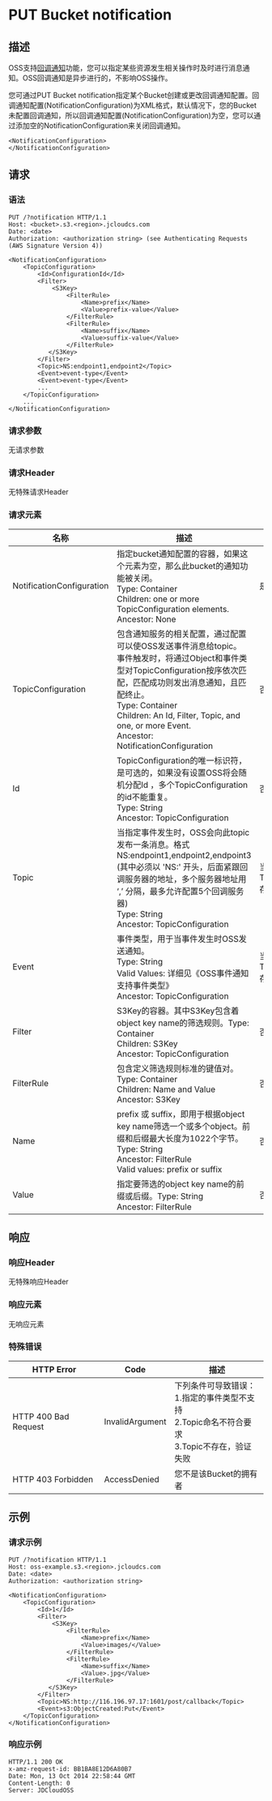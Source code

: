# PUT Bucket notification

## 描述
OSS支持[回调通知](https://www.jdcloud.com/help/detail/7065/isCatalog/1)功能，您可以指定某些资源发生相关操作时及时进行消息通知。OSS回调通知是异步进行的，不影响OSS操作。

您可通过PUT Bucket notification指定某个Bucket创建或更改回调通知配置。回调通知配置(NotificationConfiguration)为XML格式，默认情况下，您的Bucket未配置回调通知，所以回调通知配置(NotificationConfiguration)为空，您可以通过添加空的NotificationConfiguration来关闭回调通知。
```
<NotificationConfiguration>
</NotificationConfiguration>
```

## 请求
### 语法
```
PUT /?notification HTTP/1.1
Host: <bucket>.s3.<region>.jcloudcs.com
Date: <date>
Authorization: <authorization string> (see Authenticating Requests (AWS Signature Version 4))

<NotificationConfiguration>
    <TopicConfiguration>
        <Id>ConfigurationId</Id>
        <Filter>
            <S3Key>
                <FilterRule>
                    <Name>prefix</Name>
                    <Value>prefix-value</Value>
                </FilterRule>
                <FilterRule>
                    <Name>suffix</Name>
                    <Value>suffix-value</Value>
                </FilterRule>
           </S3Key>
        </Filter>
        <Topic>NS:endpoint1,endpoint2</Topic>
        <Event>event-type</Event>
        <Event>event-type</Event>
        ...
    </TopicConfiguration>
    ...
</NotificationConfiguration>
```

### 请求参数
无请求参数
### 请求Header
无特殊请求Header
### 请求元素

名称|描述|必须
---|---|---
NotificationConfiguration|指定bucket通知配置的容器，如果这个元素为空，那么此bucket的通知功能被关闭。<br>Type: Container<br>Children: one or more TopicConfiguration elements.<br>Ancestor: None|是
TopicConfiguration|包含通知服务的相关配置，通过配置可以使OSS发送事件消息给topic。<br>事件触发时，将通过Object和事件类型对TopicConfiguration按序依次匹配，匹配成功则发出消息通知，且匹配终止。<br>Type: Container<br>Children: An Id, Filter, Topic, and one, or more Event.<br>Ancestor: NotificationConfiguration|否
Id|TopicConfiguration的唯一标识符，是可选的，如果没有设置OSS将会随机分配Id ，多个TopicConfiguration的id不能重复。<br>Type: String<br>Ancestor: TopicConfiguration|否
Topic|当指定事件发生时，OSS会向此topic发布一条消息。格式 NS:endpoint1,endpoint2,endpoint3 (其中必须以 'NS:' 开头，后面紧跟回调服务器的地址，多个服务器地址用 ‘,’ 分隔，最多允许配置5个回调服务器)<br>Type: String<br>Ancestor: TopicConfiguration|当TopicConfiguration存在时必须存在
Event|事件类型，用于当事件发生时OSS发送通知。 <br>Type: String<br>Valid Values: 详细见《OSS事件通知支持事件类型》<br>Ancestor: TopicConfiguration|当TopicConfiguration存在时必须存在
Filter|S3Key的容器。其中S3Key包含着object key name的筛选规则。Type: Container<br>Children: S3Key<br>Ancestor: TopicConfiguration|否
FilterRule|包含定义筛选规则标准的键值对。<br>Type: Container<br>Children: Name and Value<br>Ancestor: S3Key|否
Name|prefix 或 suffix，即用于根据object key name筛选一个或多个object。前缀和后缀最大长度为1022个字节。<br>Type: String<br>Ancestor: FilterRule<br>Valid values: prefix or suffix|否
Value|指定要筛选的object key name的前缀或后缀。Type: String<br>Ancestor: FilterRule|否

## 响应
### 响应Header
无特殊响应Header
### 响应元素
无响应元素
### 特殊错误
HTTP Error|Code|描述
---|---|---
HTTP 400 Bad Request|InvalidArgument|下列条件可导致错误：<br>1.指定的事件类型不支持<br>2.Topic命名不符合要求<br>3.Topic不存在，验证失败
HTTP 403 Forbidden|AccessDenied|您不是该Bucket的拥有者

## 示例
### 请求示例
```
PUT /?notification HTTP/1.1
Host: oss-example.s3.<region>.jcloudcs.com
Date: <date>
Authorization: <authorization string> 

<NotificationConfiguration>
    <TopicConfiguration>
        <Id>1</Id>
        <Filter>
            <S3Key>
                <FilterRule>
                    <Name>prefix</Name>
                    <Value>images/</Value>
                </FilterRule>
                <FilterRule>
                    <Name>suffix</Name>
                    <Value>.jpg</Value>
                </FilterRule>
           </S3Key>
        </Filter>
        <Topic>NS:http://116.196.97.17:1601/post/callback</Topic>
        <Event>s3:ObjectCreated:Put</Event>
    </TopicConfiguration>
</NotificationConfiguration>
```
### 响应示例
```
HTTP/1.1 200 OK
x-amz-request-id: BB1BA8E12D6A80B7
Date: Mon, 13 Oct 2014 22:58:44 GMT
Content-Length: 0
Server: JDCloudOSS
```


